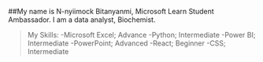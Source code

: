 ##My name is N-nyiimock Bitanyanmi, Microsoft Learn Student Ambassador. I am a data analyst, Biochemist.
> My Skills:
-Microsoft Excel; Advance
-Python; Intermediate
-Power BI; Intermediate
-PowerPoint; Advanced
-React; Beginner
-CSS; Intermediate
